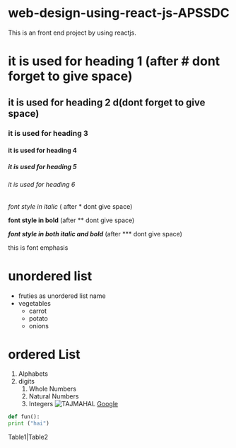# web-design-using-react-js-APSSDC
This is an front end project by using reactjs. 
# it is used for heading 1 (after # dont forget to give space)
## it is used for heading 2 d(dont forget to give space)
### it is used for heading 3
#### it is used for heading 4
##### it is used for heading 5
###### it is used for heading 6
*font style in italic*  ( after * dont give space)

**font style in bold**   (after ** dont give space)

***font style in both italic and bold***  (after *** dont give space)

this is font emphasis 
# unordered list
* fruties as unordered list name
* vegetables
  * carrot
  * potato
  * onions
# ordered List 
1. Alphabets
2. digits
    1. Whole Numbers
    2. Natural Numbers
    3. Integers
 ![TAJMAHAL](https://www.thoughtco.com/thmb/YqpbqNABSt8o9c1GoKaEQ0K32Ew=/3865x2174/smart/filters:no_upscale()/sunrise-at-taj-mahal--agra--uttar-pradash--india-583682538-5b91840bc9e77c0050bdc67b.jpg)
[Google](https://www.google.com/)
~~~python
def fun():
print ("hai")
~~~
Table1|Table2
